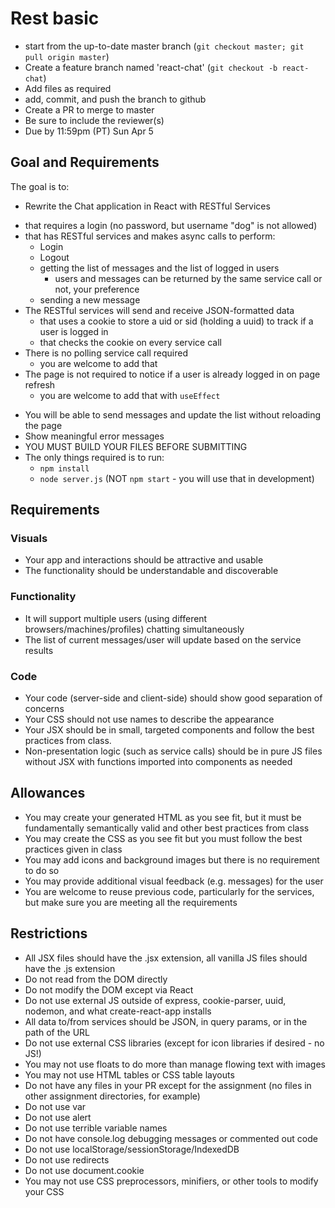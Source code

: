 # Rest basic

* start from the up-to-date master branch (`git checkout master; git pull origin master`)
* Create a feature branch named 'react-chat' (`git checkout -b react-chat`)
* Add files as required
* add, commit, and push the branch to github
* Create a PR to merge to master
* Be sure to include the reviewer(s)
* Due by 11:59pm (PT) Sun Apr 5

## Goal and Requirements

The goal is to:
* Rewrite the Chat application in React with RESTful Services 
- that requires a login (no password, but username "dog" is not allowed)
- that has RESTful services and makes async calls to perform:
  - Login
  - Logout
  - getting the list of messages and the list of logged in users 
    - users and messages can be returned by the same service call or not, your preference
  - sending a new message
- The RESTful services will send and receive JSON-formatted data
  - that uses a cookie to store a uid or sid (holding a uuid) to track if a user is logged in
  - that checks the cookie on every service call
- There is no polling service call required
  - you are welcome to add that
- The page is not required to notice if a user is already logged in on page refresh
  - you are welcome to add that with `useEffect`

* You will be able to send messages and update the list without reloading the page
* Show meaningful error messages
* YOU MUST BUILD YOUR FILES BEFORE SUBMITTING
* The only things required is to run:
  - `npm install`
  - `node server.js` (NOT `npm start` - you will use that in development)

## Requirements

### Visuals

* Your app and interactions should be attractive and usable
* The functionality should be understandable and discoverable

### Functionality
* It will support multiple users (using different browsers/machines/profiles) chatting simultaneously
* The list of current messages/user will update based on the service results

### Code
* Your code (server-side and client-side) should show good separation of concerns
* Your CSS should not use names to describe the appearance
* Your JSX should be in small, targeted components and follow the best practices from class.
* Non-presentation logic (such as service calls) should be in pure JS files without JSX with functions imported into components as needed

## Allowances
* You may create your generated HTML as you see fit, but it must be fundamentally semantically valid and other best practices from class
* You may create the CSS as you see fit but you must follow the best practices given in class
* You may add icons and background images but there is no requirement to do so
* You may provide additional visual feedback (e.g. messages) for the user
* You are welcome to reuse previous code, particularly for the services, but make sure you are meeting all the requirements

## Restrictions
* All JSX files should have the .jsx extension, all vanilla JS files should have the .js extension
* Do not read from the DOM directly
* Do not modify the DOM except via React
* Do not use external JS outside of express, cookie-parser, uuid, nodemon, and what create-react-app installs
* All data to/from services should be JSON, in query params, or in the path of the URL
* Do not use external CSS libraries (except for icon libraries if desired - no JS!)
* You may not use floats to do more than manage flowing text with images
* You may not use HTML tables or CSS table layouts
* Do not have any files in your PR except for the assignment (no files in other assignment directories, for example)
* Do not use var
* Do not use alert
* Do not use terrible variable names
* Do not have console.log debugging messages or commented out code
* Do not use localStorage/sessionStorage/IndexedDB
* Do not use redirects
* Do not use document.cookie
* You may not use CSS preprocessors, minifiers, or other tools to modify your CSS
